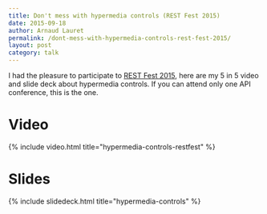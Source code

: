 ```yaml
---
title: Don't mess with hypermedia controls (REST Fest 2015)
date: 2015-09-18
author: Arnaud Lauret
permalink: /dont-mess-with-hypermedia-controls-rest-fest-2015/
layout: post
category: talk
---
```

I had the pleasure to participate to [REST Fest 2015](http://www.restfest.org/), here are my 5 in 5 video and slide deck about hypermedia controls. If you can attend only one API conference, this is the one.<!--more-->

# Video

{% include video.html title="hypermedia-controls-restfest" %}

# Slides

{% include slidedeck.html title="hypermedia-controls" %}
